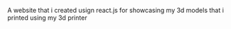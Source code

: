 A website that i created usign react.js for showcasing my 3d models that i printed using my 3d printer
